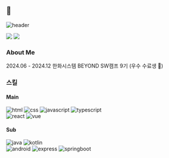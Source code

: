 ## 👋

![header](https://capsule-render.vercel.app/api?type=soft&section=header&color=edf2ff&height=80&text=Read+Me!&animation=fadeIn&fontColor=4263eb&fontSize=30)

![](https://github-readme-stats.vercel.app/api?username=yanghyeonjin&show_icons=true&theme=graywhite)
![](https://github-readme-stats.vercel.app/api/top-langs/?username=yanghyeonjin&layout=compact&theme=graywhite)

### About Me
2024.06 - 2024.12 한화시스템 BEYOND SW캠프 9기 (우수 수료생 👊)

### 스킬
#### Main
<img src="https://img.shields.io/badge/HTML5-E34F26?style=for-the-badge&logo=html5&logoColor=white" alt="html" /> <img src="https://img.shields.io/badge/CSS3-1572B6?style=for-the-badge&logo=css3&logoColor=white" alt="css" /> <img src="https://img.shields.io/badge/JavaScript-F7DF1E?style=for-the-badge&logo=JavaScript&logoColor=white" alt="javascript" /> <img src="https://img.shields.io/badge/TypeScript-007ACC?style=for-the-badge&logo=typescript&logoColor=white" alt="typescript" />
<br>
<img src="https://img.shields.io/badge/React-20232A?style=for-the-badge&logo=react&logoColor=61DAFB" alt="react" /> <img src="https://img.shields.io/badge/Vue.js-35495E?style=for-the-badge&logo=vue.js&logoColor=4FC08D" alt="vue" />

#### Sub
<img src="https://img.shields.io/badge/Java-ED8B00?style=for-the-badge&logo=openjdk&logoColor=white" alt="java" /> <img src="https://img.shields.io/badge/Kotlin-0095D5?&style=for-the-badge&logo=kotlin&logoColor=white" alt="kotlin" />
<br>
<img src="https://img.shields.io/badge/Android-3DDC84?style=for-the-badge&logo=android&logoColor=white" alt="android" /> <img src="https://img.shields.io/badge/Express.js-404D59?style=for-the-badge" alt="express" /> <img src="https://img.shields.io/badge/springboot-6DB33F?style=for-the-badge&logo=springboot&logoColor=white" alt="springboot" />

<!--
**yanghyeonjin/yanghyeonjin** is a ✨ _special_ ✨ repository because its `README.md` (this file) appears on your GitHub profile.

Here are some ideas to get you started:

- 🔭 I’m currently working on ...
- 🌱 I’m currently learning ...
- 👯 I’m looking to collaborate on ...
- 🤔 I’m looking for help with ...
- 💬 Ask me about ...
- 📫 How to reach me: ...
- 😄 Pronouns: ...
- ⚡ Fun fact: ...
-->
